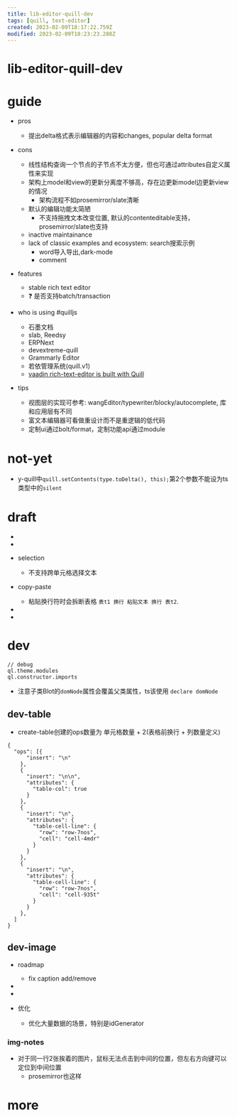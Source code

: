 ```yaml
---
title: lib-editor-quill-dev
tags: [quill, text-editor]
created: 2023-02-09T18:17:22.759Z
modified: 2023-02-09T18:23:23.288Z
---
```


# lib-editor-quill-dev

# guide

- pros
  - 提出delta格式表示编辑器的内容和changes, popular delta format

- cons
  - 线性结构查询一个节点的子节点不太方便，但也可通过attributes自定义属性来实现
  - 架构上model和view的更新分离度不够高，存在边更新model边更新view的情况
    - 架构流程不如prosemirror/slate清晰
  - 默认的编辑功能太简陋
    - 不支持拖拽文本改变位置, 默认的contenteditable支持，prosemirror/slate也支持
  - inactive maintainance
  - lack of classic examples and ecosystem: search搜索示例
    - word导入导出,dark-mode
    - comment

- features
  - stable rich text editor
  - ❓ 是否支持batch/transaction

- who is using #quilljs
  - 石墨文档
  - slab, Reedsy
  - ERPNext
  - devextreme-quill
  - Grammarly Editor
  - 若依管理系统(quill.v1)
  - [vaadin rich-text-editor is built with Quill](https://vaadin.com/docs/latest/components/rich-text-editor)

- tips
  - 视图层的实现可参考: wangEditor/typewriter/blocky/autocomplete, 库和应用层有不同
  - 富文本编辑器可看做重设计而不是重逻辑的低代码
  - 定制ui通过bolt/format，定制功能api通过module
# not-yet
- y-quill中`quill.setContents(type.toDelta(), this);`第2个参数不能设为ts类型中的`silent`
# draft

- 
- 

- selection
  - 不支持跨单元格选择文本

- copy-paste
  - 粘贴换行符时会拆断表格 `表t1 换行 粘贴文本 换行 表t2`.

- 
- 

# dev

```JS
// debug
ql.theme.modules
ql.constructor.imports
```

- 注意子类Blot的`domNode`属性会覆盖父类属性，ts该使用 `declare domNode`

## dev-table

- create-table创建的ops数量为 单元格数量 + 2(表格前换行 + 列数量定义)

```JS
{
  "ops": [{
      "insert": "\n"
    },
    {
      "insert": "\n\n",
      "attributes": {
        "table-col": true
      }
    },
    {
      "insert": "\n",
      "attributes": {
        "table-cell-line": {
          "row": "row-7nos",
          "cell": "cell-4mdr"
        }
      }
    },
    {
      "insert": "\n",
      "attributes": {
        "table-cell-line": {
          "row": "row-7nos",
          "cell": "cell-935t"
        }
      }
    },
  ]
}
```

## dev-image

- roadmap
  - fix caption add/remove

- 
- 

- 优化
  - 优化大量数据的场景，特别是idGenerator

### img-notes

- 对于同一行2张挨着的图片，鼠标无法点击到中间的位置，但左右方向键可以定位到中间位置
  - prosemirror也这样
# more
